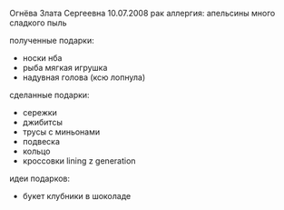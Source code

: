 Огнёва Злата Сергеевна
10.07.2008 рак
 аллергия:
 апельсины
 много сладкого
 пыль

полученные подарки:
- носки нба
- рыба мягкая игрушка
- надувная голова (ксю лопнула)

сделанные подарки:
- сережки
- джибитсы
- трусы с миньонами
- подвеска
- кольцо
- кроссовки lining z generation

идеи подарков:
- букет клубники в шоколаде